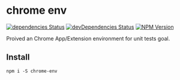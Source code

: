 # chrome env

[![dependencies Status](https://img.shields.io/david/lmk123/connect.io.svg?style=flat-square)](https://david-dm.org/lmk123/connect.io)
[![devDependencies Status](https://img.shields.io/david/dev/lmk123/connect.io.svg?style=flat-square)](https://david-dm.org/lmk123/connect.io#info=devDependencies)
[![NPM Version](https://img.shields.io/npm/v/connect.io.svg?style=flat-square)](https://www.npmjs.com/package/connect.io)


Proived an Chrome App/Extension environment for unit tests goal.

## Install

```
npm i -S chrome-env
```

